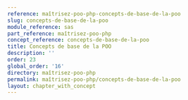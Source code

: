 ```yaml
---
reference: maîtrisez-poo-php-concepts-de-base-de-la-poo
slug: concepts-de-base-de-la-poo
module_reference: sas
part_reference: maîtrisez-poo-php
concept_reference: concepts-de-base-de-la-poo
title: Concepts de base de la POO
description: ''
order: 23
global_order: '16'
directory: maîtrisez-poo-php
permalink: maîtrisez-poo-php/concepts-de-base-de-la-poo
layout: chapter_with_concept
---
```

